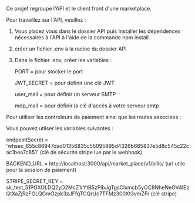 Ce projet regroupe l'API et le client front d'une marketplace.

Pour travaillez sur l'API, veuillez  : 

1. Vous placez vous dans le dossier API puis Installer les dépendences nécessaires à l'API à l'aide de la commande npm install
2. créer un fichier .env à la racine du dossier API
   
4. Dans le fichier .env, créer les variables :

   PORT = pour stocker le port

   JWT_SECRET = pour définir une clé JWT

   user_mail = pour définir un serveur SMTP

   mdp_mail = pour définir la clé d'accès à votre serveur smtp

Pour utiliser les controleurs de paiement ainsi que les routes associées : 

Vous pouvez utliser les variables suivantes : 


endpointSecret = 'whsec_655c86947dad01356835c55095895d4326b665837e5d8c545c22cac1bea7c851' (clé de sécurité stripe lue par le webhook)

BACKEND_URL = http://localhost:3000/api/market_place/v1/bills/ (url utile pour la session de paiement)

STRIPE_SECRET_KEY = sk_test_51PGXOLDQ2yD2McZ1rYtB5zPibJgTgsClxmcb5yOC8NheNeOV4lEzQtXaZjRzFGLQGmOzpk3zJFfqTCQrUc7TFMz300Xt3vmZFr (clé stripe)

